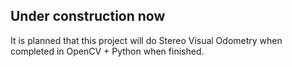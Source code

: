 ## Under construction now

It is planned that this project will do Stereo Visual Odometry when completed in OpenCV + Python when finished. 